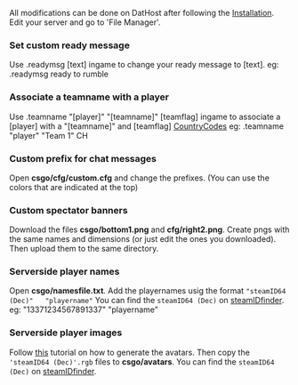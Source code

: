 All modifications can be done on DatHost after following the [Installation](docs/installation.md). Edit your server and go to 'File Manager'.

### **Set custom ready message**
Use .readymsg [text] ingame to change your ready message to [text]. eg: .readymsg ready to rumble 

### **Associate a teamname with a player**
Use .teamname "[player]"  "[teamname]"  [teamflag] ingame to associate a [player] with a "[teamname]" and [teamflag] <a href="https://countrycode.org/" target="_blank">CountryCodes</a> eg: .teamname "player" "Team 1" CH

### **Custom prefix for chat messages**
Open **csgo/cfg/custom.cfg** and change the prefixes. (You can use the colors that are indicated at the top)

### **Custom spectator banners**
Download the files **csgo/bottom1.png** and **cfg/right2.png**. Create pngs with the same names and dimensions (or just edit the ones you downloaded). Then upload them to the same directory.

### **Serverside player names**
Open **csgo/namesfile.txt**. Add the playernames usig the format ```"steamID64 (Dec)"	"playername"``` You can find the ```steamID64 (Dec)``` on <a href="https://steamidfinder.com/" target="_blank">steamIDfinder</a>. eg: "13371234567891337"	"playername"

### **Serverside player images**
Follow <a href="https://steamcommunity.com/sharedfiles/filedetails/?l=german&id=765964792" target="_blank">this</a> tutorial on how to generate the avatars. Then copy the ```'steamID64 (Dec)'.rgb``` files to **csgo/avatars**. You can find the ```steamID64 (Dec)``` on <a href="https://steamidfinder.com/" target="_blank">steamIDfinder</a>.